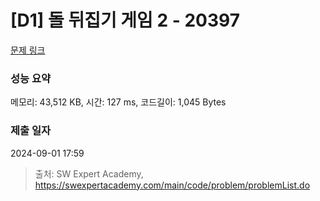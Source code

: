 # [D1] 돌 뒤집기 게임 2 - 20397 

[문제 링크](https://swexpertacademy.com/main/code/problem/problemDetail.do?contestProbId=AY3o7m4axawDFAUZ) 

### 성능 요약

메모리: 43,512 KB, 시간: 127 ms, 코드길이: 1,045 Bytes

### 제출 일자

2024-09-01 17:59



> 출처: SW Expert Academy, https://swexpertacademy.com/main/code/problem/problemList.do